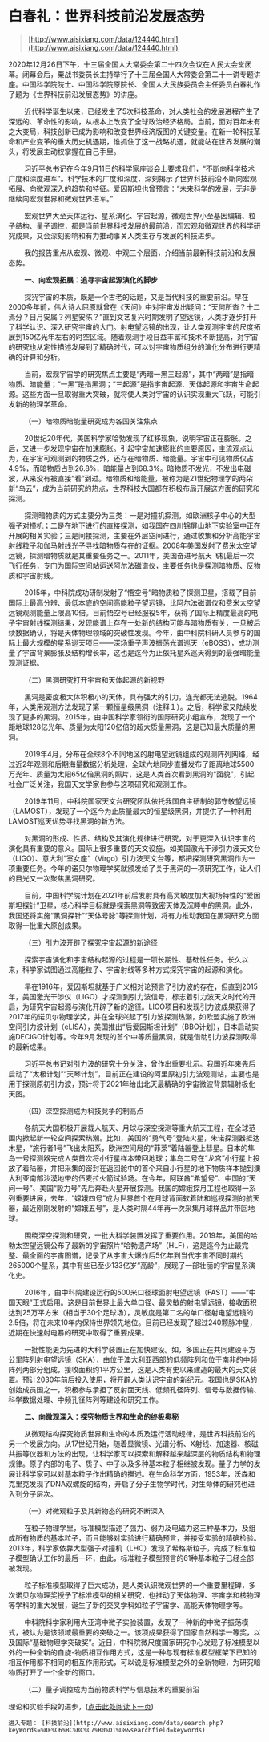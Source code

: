 # 白春礼：世界科技前沿发展态势

> [http://www.aisixiang.com/data/124440.html](http://www.aisixiang.com/data/124440.html)



2020年12月26日下午，十三届全国人大常委会第二十四次会议在人民大会堂闭幕。闭幕会后，栗战书委员长主持举行了十三届全国人大常委会第二十一讲专题讲座。中国科学院院士、中国科学院原院长、全国人大民族委员会主任委员白春礼作了题为《世界科技前沿发展态势》的讲座。

　　 近代科学诞生以来，已经发生了5次科技革命，对人类社会的发展进程产生了深远的、革命性的影响，从根本上改变了全球政治经济格局。当前，面对百年未有之大变局，科技创新已成为影响和改变世界经济版图的关键变量。在新一轮科技革命和产业变革的重大历史机遇期，谁抓住了这一战略机遇，就能站在世界发展的潮头，将发展主动权掌握在自己手里。

　　 习近平总书记在今年9月11日的科学家座谈会上要求我们，“不断向科学技术广度和深度进军”。科学技术的广度和深度，深刻揭示了世界科技前沿不断向宏观拓展、向微观深入的趋势和特征。爱因斯坦也曾预言：“未来科学的发展，无非是继续向宏观世界和微观世界进军。”

　　 宏观世界大至天体运行、星系演化、宇宙起源，微观世界小至基因编辑、粒子结构、量子调控，都是当前世界科技发展的最前沿，而宏观和微观世界的科学研究成果，又会深刻影响和有力推动事关人类生存与发展的科技进步。

　　 我的报告重点从宏观、微观、中观三个层面，介绍当前最新科技前沿和发展态势。

　　 **一、向宏观拓展：追寻宇宙起源演化的脚步**

　　 探究宇宙的本质，既是一个古老的话题，又是当代科技的重要前沿。早在2000多年前，伟大诗人屈原就曾在《天问》中对宇宙发出疑问：“天何所沓？十二焉分？日月安属？列星安陈？”直到文艺复兴时期发明了望远镜，人类才逐步打开了科学认识、深入研究宇宙的大门。射电望远镜的出现，让人类观测宇宙的尺度拓展到150亿光年左右的时空区域。随着观测手段日益丰富和技术不断提高，对宇宙的研究也从定性描述发展到了精确时代，可以对宇宙物质组分的演化分布进行更精确的计算和分析。

　　 当前，宏观宇宙学的研究焦点主要是“两暗一黑三起源”，其中“两暗”是指暗物质、暗能量；“一黑”是指黑洞；“三起源”是指宇宙起源、天体起源和宇宙生命起源。这些方面一旦取得重大突破，就将使人类对宇宙的认识实现重大飞跃，可能引发新的物理学革命。

　　 （一）暗物质暗能量研究成为各国关注焦点

　　 20世纪20年代，美国科学家哈勃发现了红移现象，说明宇宙正在膨胀。之后，又进一步发现宇宙在加速膨胀。引起宇宙加速膨胀的主要原因，主流观点认为，在宇宙可观测到的物质之外，还存在暗物质、暗能量。宇宙中可见物质仅占4.9%，而暗物质占到26.8%，暗能量占到68.3%。暗物质不发光，不发出电磁波，从来没有被直接“看”到过。暗物质和暗能量，被称为是21世纪物理学的两朵新“乌云”，成为当前研究的热点，世界科技大国都在积极布局开展这方面的研究和探测。

　　 探测暗物质的方式主要分为三类：一是对撞机探测，如欧洲核子中心的大型强子对撞机；二是在地下进行的直接探测，如我国在四川锦屏山地下实验室中正在开展的相关实验；三是间接探测，主要在外层空间进行，通过收集和分析高能宇宙射线粒子和伽马射线光子寻找暗物质存在的证据。2008年美国发射了费米太空望远镜，探测暗物质就是其重要任务之一。2011年，美国奋进号航天飞机最后一次飞行任务，专门为国际空间站运送阿尔法磁谱仪，主要任务也是探测暗物质、反物质和宇宙射线。

　　 2015年，中科院成功研制发射了“悟空号”暗物质粒子探测卫星，搭载了目前国际上最高分辨、最低本底的空间高能粒子望远镜，比阿尔法磁谱仪和费米太空望远镜观测能量上限高10倍。目前悟空号已经服役5年，获得了国际上精度最高的电子宇宙射线探测结果，发现能谱上存在一处新的结构可能与暗物质有关，一旦被后续数据确认，将是天体物理领域的突破性发现。今年，由中科院科研人员参与的国际上最大规模的星系巡天项目——深场重子声波振荡光谱巡天（eBOSS），成功测量了宇宙背景膨胀及结构增长率，这也是迄今为止依托星系巡天得到的最强暗能量观测证据。

　　 （二）黑洞研究打开宇宙和天体起源的新视野

　　 黑洞是密度极大体积极小的天体，具有强大的引力，连光都无法逃脱。1964年，人类用观测方法发现了第一颗恒星级黑洞（注释１）。之后，科学家又陆续发现了更多的黑洞。2015年，由中国科学家领衔的国际研究小组宣布，发现了一个距地球128亿光年、质量为太阳120亿倍的超大质量黑洞，这是已知最大质量的黑洞。

　　 2019年4月，分布在全球8个不同地区的射电望远镜组成的观测阵列网络，经过近2年观测和后期海量数据分析处理，全球六地同步直播发布了距离地球5500万光年、质量为太阳65亿倍黑洞的照片，这是人类首次看到黑洞的“面貌”，引起社会广泛关注，我国天文学家也参与这项研究和观测工作。

　　 2019年11月，中科院国家天文台研究团队依托我国自主研制的郭守敬望远镜（LAMOST），发现了一个迄今为止质量最大的恒星级黑洞，并提供了一种利用LAMOST巡天优势寻找黑洞的新方法。

　　 对黑洞的形成、性质、结构及其演化规律进行研究，对于更深入认识宇宙的演化具有重要的意义。国际上很多重要的天文设施，如美国激光干涉引力波天文台（LIGO）、意大利“室女座”（Virgo）引力波天文台等，都把探测研究黑洞作为一项重要任务。今年的诺贝尔物理学奖就颁发给了关于黑洞的一项研究工作，让人们的目光又一次聚焦黑洞研究。

　　 目前，中国科学院计划在2021年前后发射具有高灵敏度加大视场特性的“爱因斯坦探针”卫星，核心科学目标就是探索黑洞等致密天体及沉睡中的黑洞。此外，我国还将实施“黑洞探针”“天体号脉”等探测计划，将有力推动我国在黑洞研究方面取得一批重大原创成果。

　　 （三）引力波开辟了探究宇宙起源的新途径

　　 探索宇宙演化和宇宙结构起源的过程是一项长期性、基础性任务。长久以来，科学家试图通过高能粒子、宇宙射线等多种方式探究宇宙的起源和演化。

　　 早在1916年，爱因斯坦就基于广义相对论预言了引力波的存在，但直到2015年，美国激光干涉仪（LIGO）才探测到引力波信号，标志着引力波天文时代的开启，为研究宇宙起源与演化开辟了新的途径。LIGO项目和发现引力波成果获得了2017年的诺贝尔物理学奖，并在全球兴起了引力波探测热潮，如欧盟实施了欧洲空间引力波计划（eLISA），美国推出“后爱因斯坦计划”（BBO计划），日本启动实施DECIGO计划等。今年9月发现的首个中等质量黑洞，就是借助引力波探测取得的最新成果。

　　 习近平总书记对引力波的研究十分关注，曾作出重要批示。我国近年来先后启动了“太极计划”“天琴计划”，目前正在建设的阿里原初引力波观测站，主要也是用于探测原初引力波，预计将于2021年给出北天最精确的宇宙微波背景辐射极化天图。

　　 （四）深空探测成为科技竞争的制高点

　　 各航天大国积极开展载人航天、月球与深空探测等重大航天工程，在全球范围内掀起新一轮空间探索热潮。比如，美国的“勇气号”登陆火星，朱诺探测器抵达木星，“旅行者1号”飞出太阳系，欧洲空间局的“菲莱”着陆器登上彗星。日本的隼鸟一号探测器完成人类首次将小行星样本带回地球；隼鸟二号在“龙宫”小行星上投放了着陆器，并把采集的密封在返回舱中的首个来自小行星的地下物质样本抛到澳大利亚南部沙漠地带的伍麦拉火箭试验场。在今年，阿联酋“希望号”、中国的“天问一号”、美国“毅力号”先后奔赴火星开展探测。我国的嫦娥探月工程也取得一系列重要进展，去年，“嫦娥四号”成为世界首个在月球背面软着陆和巡视探测的航天器，最近刚刚发射的“嫦娥五号”，是人类时隔44年再一次采集月球样品并带回地球。

　　 围绕深空探测和研究，一批大科学装置发挥了重要作用。2019年，美国的哈勃太空望远镜公布了最新的宇宙照片“哈勃遗产场”（HLF），这是迄今为止最完整、最全面的宇宙图谱，记录了从宇宙大爆炸后5亿年到当代宇宙不同时期约265000个星系，其中有些已至少133亿岁“高龄”，展现了一部壮丽的宇宙星系演化史。

　　 2016年，由中科院建设运行的500米口径球面射电望远镜（FAST）——“中国天眼”正式启用。这是目前世界上最大单口径、最灵敏的射电望远镜，接收面积达到25万平方米（相当于30个足球场），灵敏度是第二名的单口径射电望远镜的2.5倍，将在未来10年内保持世界领先地位。目前已经发现了超过240颗脉冲星，近期在快速射电暴的研究中取得了重要成果。

　　 一批性能更为先进的大科学装置正在加快建设。如，多国正在共同建设平方公里阵列射电望远镜（SKA），由位于澳大利亚西部的低频阵列和位于南非的中频阵列两部分组成，接收面积约1平方公里，这是人类有史以来建造的最大的天文装置。预计2030年前后投入使用，将开辟人类认识宇宙的新纪元。我国也是SKA的创始成员国之一，积极参与承担了反射面天线、低频孔径阵列、信号与数据传输、科学数据处理、中频孔径阵列等建设和研究工作。

　　 **二、向微观深入：探究物质世界和生命的终极奥秘**

　　 从微观结构探究物质世界和生命的本质及运行活动规律，是世界科技前沿的另一个发展方向。从17世纪开始，随着显微镜、光谱分析、X射线、加速器、核磁共振等仪器和方法的出现，让科学家可以探索和解释越来越深层的物质结构和物理规律。原子内部的电子、质子、中子以及多种基本粒子相继被发现。量子力学的发展让科学家可以对基本粒子作出精确的描述。在生命科学方面，1953年，沃森和克里克发现了DNA双螺旋的结构，开启了分子生物学时代，对生命体的研究也进入到分子层次。

　　 （一）对微观粒子及其新物态的研究不断深入

　　 在粒子物理学里，标准模型描述了强力、弱力及电磁力这三种基本力，及组成所有物质的基本粒子，而且能够对实验进行精确预言，并接受实验的精确检验。2013年，科学家依靠大型强子对撞机（LHC）发现了希格斯粒子，完成了标准粒子模型确认工作的最后一环，由此，标准粒子模型预言的61种基本粒子已经全部被发现。

　　 粒子标准模型取得了巨大成功，是人类认识微观世界的一个重要里程碑，多次诺贝尔物理奖授予了标准模型的相关研究，也推动了天体物理、宇宙学和核物理等学科的重大发展，诞生了新的交叉学科如粒子宇宙学、高能天体物理学等。

　　 中科院科学家利用大亚湾中微子实验装置，发现了一种新的中微子振荡模式，被认为是该领域最重要的突破之一。该项成果获得了国家自然科学一等奖，以及国际“基础物理学突破奖”。近日，中科院微尺度国家研究中心发现了标准模型以外的一种全新的自旋-物质相互作用方式，这是一种与现有标准模型框架下已知的相互作用都不相同的相互作用形式，可以说是标准模型之外的全新物理，为研究暗物质打开了一个全新的窗口。

　　 （二）量子调控成为当前物质科学与信息技术的重要前沿

理论和实验手段的进步，\([点击此处阅读下一页](http://www.aisixiang.com/data/124440-2.html)\)

    进入专题： [科技前沿](http://www.aisixiang.com/data/search.php?keyWords=%BF%C6%BC%BC%C7%B0%D1%D8&searchfield=keywords) 

